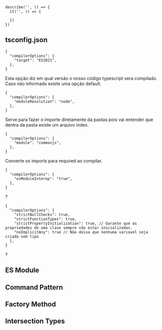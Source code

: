 ```
describe('', () => {
  it('', () => {

  })
})

```

## tsconfig.json

```
{
  "compilerOptions": {
    "target": "ES2021",
  },
}
```

Esta opção diz em qual versão o nosso código typescript sera compilado. Caso não informado existe uma opção default.

```
{
  "compilerOptions": {
    "moduleResolution": "node",
  },
}
```

Serve para fazer o importe diretamente da pastas pois vai entender que dentra da pasta existe um arquivo index.

```
{
  "compilerOptions": {
    "module": "commonjs",
  },
}
```

Converte os imports para required ao compilar.

```
{
  "compilerOptions": {
    "esModuleInterop": "true",
  },
}
```

?

```
{
  "compilerOptions": {
    "strictNullChecks": true,
    "strictFunctionTypes": true,
    "strictPropertyInitialization": true, // Garante que as propriedades de uma clase sempre vão estar inicializadas.
    "noImplicitAny": true // Não deixa que nenhuma variavel seja criada sem tipo
  },
}
```

?

## ES Module

## Command Pattern
## Factory Method
## Intersection Types
